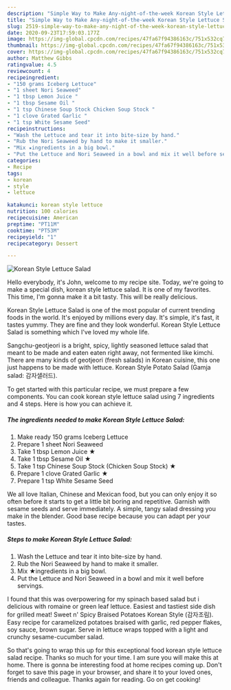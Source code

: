 ```yaml
---
description: "Simple Way to Make Any-night-of-the-week Korean Style Lettuce Salad"
title: "Simple Way to Make Any-night-of-the-week Korean Style Lettuce Salad"
slug: 2519-simple-way-to-make-any-night-of-the-week-korean-style-lettuce-salad
date: 2020-09-23T17:59:03.177Z
image: https://img-global.cpcdn.com/recipes/47fa67f94386163c/751x532cq70/korean-style-lettuce-salad-recipe-main-photo.jpg
thumbnail: https://img-global.cpcdn.com/recipes/47fa67f94386163c/751x532cq70/korean-style-lettuce-salad-recipe-main-photo.jpg
cover: https://img-global.cpcdn.com/recipes/47fa67f94386163c/751x532cq70/korean-style-lettuce-salad-recipe-main-photo.jpg
author: Matthew Gibbs
ratingvalue: 4.5
reviewcount: 4
recipeingredient:
- "150 grams Iceberg Lettuce"
- "1 sheet Nori Seaweed"
- "1 tbsp Lemon Juice "
- "1 tbsp Sesame Oil "
- "1 tsp Chinese Soup Stock Chicken Soup Stock "
- "1 clove Grated Garlic "
- "1 tsp White Sesame Seed"
recipeinstructions:
- "Wash the Lettuce and tear it into bite-size by hand."
- "Rub the Nori Seaweed by hand to make it smaller."
- "Mix ★ingredients in a big bowl."
- "Put the Lettuce and Nori Seaweed in a bowl and mix it well before servings."
categories:
- Recipe
tags:
- korean
- style
- lettuce

katakunci: korean style lettuce 
nutrition: 100 calories
recipecuisine: American
preptime: "PT11M"
cooktime: "PT53M"
recipeyield: "1"
recipecategory: Dessert

---
```



![Korean Style Lettuce Salad](https://img-global.cpcdn.com/recipes/47fa67f94386163c/751x532cq70/korean-style-lettuce-salad-recipe-main-photo.jpg)

Hello everybody, it's John, welcome to my recipe site. Today, we're going to make a special dish, korean style lettuce salad. It is one of my favorites. This time, I'm gonna make it a bit tasty. This will be really delicious.

Korean Style Lettuce Salad is one of the most popular of current trending foods in the world. It's enjoyed by millions every day. It's simple, it's fast, it tastes yummy. They are fine and they look wonderful. Korean Style Lettuce Salad is something which I've loved my whole life.

Sangchu-geotjeori is a bright, spicy, lightly seasoned lettuce salad that meant to be made and eaten eaten right away, not fermented like kimchi. There are many kinds of geotjeori (fresh salads) in Korean cuisine, this one just happens to be made with lettuce. Korean Style Potato Salad (Gamja salad: 감자샐러드).


To get started with this particular recipe, we must prepare a few components. You can cook korean style lettuce salad using 7 ingredients and 4 steps. Here is how you can achieve it.

<!--inarticleads1-->

##### The ingredients needed to make Korean Style Lettuce Salad:

1. Make ready 150 grams Iceberg Lettuce
1. Prepare 1 sheet Nori Seaweed
1. Take 1 tbsp Lemon Juice ★
1. Take 1 tbsp Sesame Oil ★
1. Take 1 tsp Chinese Soup Stock (Chicken Soup Stock) ★
1. Prepare 1 clove Grated Garlic ★
1. Prepare 1 tsp White Sesame Seed


We all love Italian, Chinese and Mexican food, but you can only enjoy it so often before it starts to get a little bit boring and repetitive. Garnish with sesame seeds and serve immediately. A simple, tangy salad dressing you make in the blender. Good base recipe because you can adapt per your tastes. 

<!--inarticleads2-->

##### Steps to make Korean Style Lettuce Salad:

1. Wash the Lettuce and tear it into bite-size by hand.
1. Rub the Nori Seaweed by hand to make it smaller.
1. Mix ★ingredients in a big bowl.
1. Put the Lettuce and Nori Seaweed in a bowl and mix it well before servings.


I found that this was overpowering for my spinach based salad but i delicious with romaine or green leaf lettuce. Easiest and tastiest side dish for grilled meat! Sweet n&#39; Spicy Braised Potatoes Korean Style (감자조림). Easy recipe for caramelized potatoes braised with garlic, red pepper flakes, soy sauce, brown sugar. Serve in lettuce wraps topped with a light and crunchy sesame-cucumber salad. 

So that's going to wrap this up for this exceptional food korean style lettuce salad recipe. Thanks so much for your time. I am sure you will make this at home. There is gonna be interesting food at home recipes coming up. Don't forget to save this page in your browser, and share it to your loved ones, friends and colleague. Thanks again for reading. Go on get cooking!
